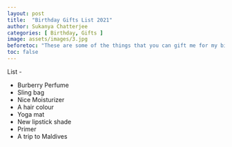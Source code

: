 ```yaml
---
layout: post
title:  "Birthday Gifts List 2021"
author: Sukanya Chatterjee
categories: [ Birthday, Gifts ]
image: assets/images/3.jpg
beforetoc: "These are some of the things that you can gift me for my birthday. So british of me!"
toc: false
---
```


List -

- Burberry Perfume
- Sling bag
- Nice Moisturizer
- A hair colour
- Yoga mat
- New lipstick shade
- Primer
- A trip to Maldives
